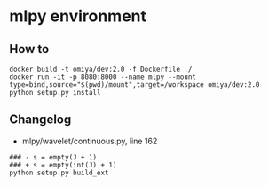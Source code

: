 # mlpy environment

## How to

```
docker build -t omiya/dev:2.0 -f Dockerfile ./
docker run -it -p 8080:8000 --name mlpy --mount type=bind,source="$(pwd)/mount",target=/workspace omiya/dev:2.0
python setup.py install
```

## Changelog

- mlpy/wavelet/continuous.py, line 162

```
### - s = empty(J + 1)
### + s = empty(int(J) + 1)
python setup.py build_ext
```